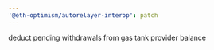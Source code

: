 ```yaml
---
'@eth-optimism/autorelayer-interop': patch
---
```


deduct pending withdrawals from gas tank provider balance
